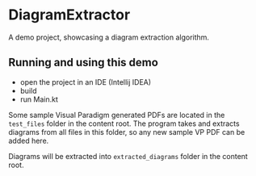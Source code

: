 # DiagramExtractor

A demo project, showcasing a diagram extraction algorithm. 

## Running and using this demo

- open the project in an IDE (Intellij IDEA)
- build
- run Main.kt

Some sample Visual Paradigm generated PDFs are located in the `test_files` folder in the content root. 
The program takes and extracts diagrams from all files in this folder, so any new sample VP PDF can be added here. 

Diagrams will be extracted into `extracted_diagrams` folder in the content root. 
